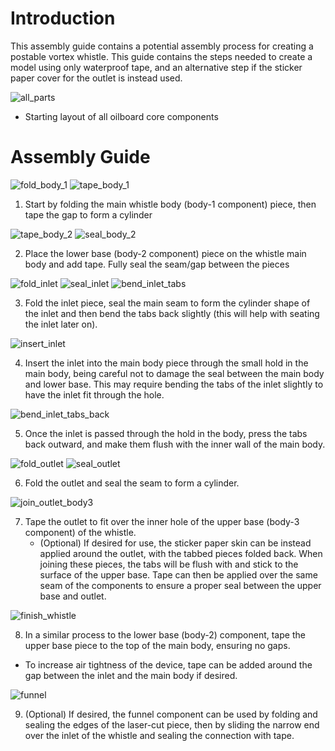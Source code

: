 # Introduction

This assembly guide contains a potential assembly process for creating a postable vortex whistle. This guide contains the steps needed to create a model using only waterproof tape, and an alternative step if the sticker paper cover for the outlet is instead used.



![all_parts](images/allparts.jpg)

* Starting layout of all oilboard core components





# Assembly Guide


![fold_body_1](images/b1_1.jpg)
![tape_body_1](images/b1_2.jpg)

1. Start by folding the main whistle body (body-1 component) piece, then tape the gap to form a cylinder

![tape_body_2](images/b2_1.jpg)
![seal_body_2](images/b2_2.jpg)

2. Place the lower base (body-2 component) piece on the whistle main body and add tape. Fully seal the seam/gap between the pieces

![fold_inlet](images/inlet_1.jpg)
![seal_inlet](images/inlet_2.jpg)
![bend_inlet_tabs](images/inlet_3.jpg)

3. Fold the inlet piece, seal the main seam to form the cylinder shape of the inlet and then bend the tabs back slightly (this will help with seating the inlet later on).

![insert_inlet](images/inlet_4.jpg)

4. Insert the inlet into the main body piece through the small hold in the main body, being careful not to damage the seal between the main body and lower base. This may require bending the tabs of the inlet slightly to have the inlet fit through the hole.


![bend_inlet_tabs_back](images/inlet_5.jpg)

5. Once the inlet is passed through the hold in the body, press the tabs back outward, and make them flush with the inner wall of the main body.

![fold_outlet](images/outlet_1.jpg)
![seal_outlet](images/outlet_2.jpg)

6. Fold the outlet and seal the seam to form a cylinder.

![join_outlet_body3](images/b3_1.jpg)

7. Tape the outlet to fit over the inner hole of the upper base (body-3 component) of the whistle.
   * (Optional) If desired for use, the sticker paper skin can be instead applied around the outlet, with the tabbed pieces folded back. When joining these pieces, the tabs will be flush with and stick to the surface of the upper base. Tape can then be applied over the same seam of the components to ensure a proper seal between the upper base and outlet.

![finish_whistle](images/final.jpg)  

8.  In a similar process to the lower base (body-2) component, tape the upper base piece to the top of the main body, ensuring no gaps.
   * To increase air tightness of the device, tape can be added around the gap between the inlet and the main body if desired.



![funnel](images/funnel.jpg)

9. (Optional) If desired, the funnel component can be used by folding and sealing the edges of the laser-cut piece, then by sliding the narrow end over the inlet of the whistle and sealing the connection with tape.